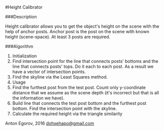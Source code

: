 #Height Calibrator

###Description

Height calibrator allows you to get the object's height on the scene with the help of anchor posts.
Anchor post is the post on the scene with known height (scene-space). At least 3 posts are required.

###Algorithm

1. Initialization
  1. Find intersection point for the line that connects posts' bottoms and the line that connects posts' tops. Do it each to each post. As a result we have a vector of intersection points.
  2. Find the skyline via the Least Squares method.
2. Usage
  1. Find the furthest post from the test post. Count only y-coordinate distance that we assume as the scene depth (it's incorrect but that is all the information we have).
  2. Build line that connects the test post bottom and the furthest post bottom. Find the intersection point with the skyline.
  3. Calculate the required height via the triangle similarity


Anton Egorov, 2016
dohxehapo@gmail.com
